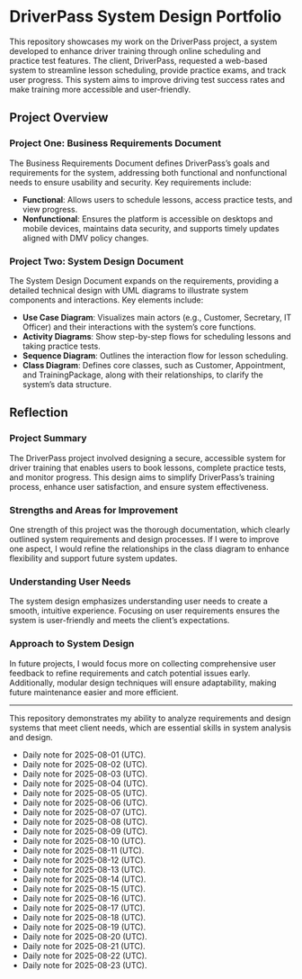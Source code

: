 # DriverPass System Design Portfolio

This repository showcases my work on the DriverPass project, a system developed to enhance driver training through online scheduling and practice test features. The client, DriverPass, requested a web-based system to streamline lesson scheduling, provide practice exams, and track user progress. This system aims to improve driving test success rates and make training more accessible and user-friendly.

## Project Overview

### Project One: Business Requirements Document
The Business Requirements Document defines DriverPass’s goals and requirements for the system, addressing both functional and nonfunctional needs to ensure usability and security. Key requirements include:
- **Functional**: Allows users to schedule lessons, access practice tests, and view progress.
- **Nonfunctional**: Ensures the platform is accessible on desktops and mobile devices, maintains data security, and supports timely updates aligned with DMV policy changes.

### Project Two: System Design Document
The System Design Document expands on the requirements, providing a detailed technical design with UML diagrams to illustrate system components and interactions. Key elements include:
- **Use Case Diagram**: Visualizes main actors (e.g., Customer, Secretary, IT Officer) and their interactions with the system’s core functions.
- **Activity Diagrams**: Show step-by-step flows for scheduling lessons and taking practice tests.
- **Sequence Diagram**: Outlines the interaction flow for lesson scheduling.
- **Class Diagram**: Defines core classes, such as Customer, Appointment, and TrainingPackage, along with their relationships, to clarify the system’s data structure.

## Reflection

### Project Summary
The DriverPass project involved designing a secure, accessible system for driver training that enables users to book lessons, complete practice tests, and monitor progress. This design aims to simplify DriverPass’s training process, enhance user satisfaction, and ensure system effectiveness.

### Strengths and Areas for Improvement
One strength of this project was the thorough documentation, which clearly outlined system requirements and design processes. If I were to improve one aspect, I would refine the relationships in the class diagram to enhance flexibility and support future system updates.

### Understanding User Needs
The system design emphasizes understanding user needs to create a smooth, intuitive experience. Focusing on user requirements ensures the system is user-friendly and meets the client’s expectations.

### Approach to System Design
In future projects, I would focus more on collecting comprehensive user feedback to refine requirements and catch potential issues early. Additionally, modular design techniques will ensure adaptability, making future maintenance easier and more efficient.

---

This repository demonstrates my ability to analyze requirements and design systems that meet client needs, which are essential skills in system analysis and design.
- Daily note for 2025-08-01 (UTC).
- Daily note for 2025-08-02 (UTC).
- Daily note for 2025-08-03 (UTC).
- Daily note for 2025-08-04 (UTC).
- Daily note for 2025-08-05 (UTC).
- Daily note for 2025-08-06 (UTC).
- Daily note for 2025-08-07 (UTC).
- Daily note for 2025-08-08 (UTC).
- Daily note for 2025-08-09 (UTC).
- Daily note for 2025-08-10 (UTC).
- Daily note for 2025-08-11 (UTC).
- Daily note for 2025-08-12 (UTC).
- Daily note for 2025-08-13 (UTC).
- Daily note for 2025-08-14 (UTC).
- Daily note for 2025-08-15 (UTC).
- Daily note for 2025-08-16 (UTC).
- Daily note for 2025-08-17 (UTC).
- Daily note for 2025-08-18 (UTC).
- Daily note for 2025-08-19 (UTC).
- Daily note for 2025-08-20 (UTC).
- Daily note for 2025-08-21 (UTC).
- Daily note for 2025-08-22 (UTC).
- Daily note for 2025-08-23 (UTC).
